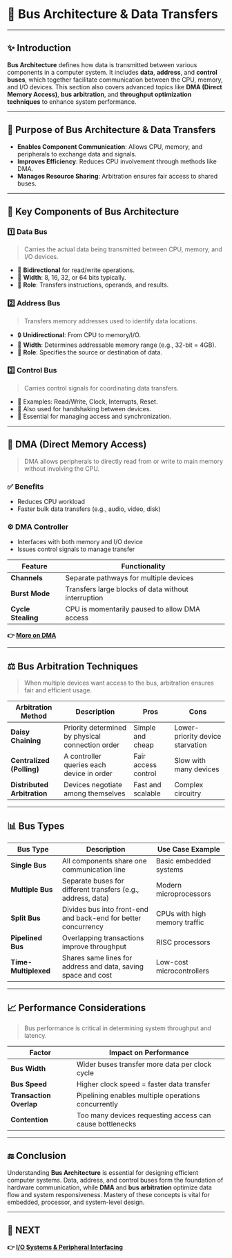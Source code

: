 # 🧰 Bus Architecture & Data Transfers

---

## ✨ Introduction

**Bus Architecture** defines how data is transmitted between various components in a computer system. It includes **data**, **address**, and **control buses**, which together facilitate communication between the CPU, memory, and I/O devices. This section also covers advanced topics like **DMA (Direct Memory Access)**, **bus arbitration**, and **throughput optimization techniques** to enhance system performance.

---

## 🎯 Purpose of Bus Architecture & Data Transfers

- **Enables Component Communication**: Allows CPU, memory, and peripherals to exchange data and signals.
- **Improves Efficiency**: Reduces CPU involvement through methods like DMA.
- **Manages Resource Sharing**: Arbitration ensures fair access to shared buses.

---

## 🧩 Key Components of Bus Architecture

### 1️⃣ **Data Bus**

> Carries the actual data being transmitted between CPU, memory, and I/O devices.

- 🔢 **Bidirectional** for read/write operations.
- 📏 **Width**: 8, 16, 32, or 64 bits typically.
- 🧠 **Role**: Transfers instructions, operands, and results.

### 2️⃣ **Address Bus**

> Transfers memory addresses used to identify data locations.

- 🔒 **Unidirectional**: From CPU to memory/I/O.
- 📏 **Width**: Determines addressable memory range (e.g., 32-bit = 4GB).
- 🧠 **Role**: Specifies the source or destination of data.

### 3️⃣ **Control Bus**

> Carries control signals for coordinating data transfers.

- 🧭 Examples: Read/Write, Clock, Interrupts, Reset.
- 📶 Also used for handshaking between devices.
- 🧠 Essential for managing access and synchronization.

---

## 🔄 DMA (Direct Memory Access)

> DMA allows peripherals to directly read from or write to main memory without involving the CPU.

### ✅ Benefits
- Reduces CPU workload
- Faster bulk data transfers (e.g., audio, video, disk)

### ⚙️ DMA Controller
- Interfaces with both memory and I/O device
- Issues control signals to manage transfer

| **Feature**      | **Functionality**                                  |
|------------------|-----------------------------------------------------|
| **Channels**     | Separate pathways for multiple devices              |
| **Burst Mode**   | Transfers large blocks of data without interruption |
| **Cycle Stealing**| CPU is momentarily paused to allow DMA access      |

**👉 [More on DMA](https://www.spiceworks.com/tech/hardware/articles/direct-memory-access/)**

---

## ⚖️ Bus Arbitration Techniques

> When multiple devices want access to the bus, arbitration ensures fair and efficient usage.

| Arbitration Method    | Description                                              | Pros                         | Cons                            |
|------------------------|----------------------------------------------------------|------------------------------|---------------------------------|
| **Daisy Chaining**     | Priority determined by physical connection order         | Simple and cheap             | Lower-priority device starvation |
| **Centralized (Polling)** | A controller queries each device in order           | Fair access control          | Slow with many devices          |
| **Distributed Arbitration** | Devices negotiate among themselves                 | Fast and scalable            | Complex circuitry               |

---

## 📊 Bus Types

| Bus Type           | Description                                                                 | Use Case Example                    |
|--------------------|-----------------------------------------------------------------------------|--------------------------------------|
| **Single Bus**     | All components share one communication line                                 | Basic embedded systems              |
| **Multiple Bus**   | Separate buses for different transfers (e.g., address, data)                | Modern microprocessors              |
| **Split Bus**      | Divides bus into front-end and back-end for better concurrency             | CPUs with high memory traffic       |
| **Pipelined Bus**  | Overlapping transactions improve throughput                                | RISC processors                     |
| **Time-Multiplexed** | Shares same lines for address and data, saving space and cost             | Low-cost microcontrollers           |

---

## 📈 Performance Considerations

> Bus performance is critical in determining system throughput and latency.

| Factor             | Impact on Performance                                    |
|--------------------|----------------------------------------------------------|
| **Bus Width**      | Wider buses transfer more data per clock cycle           |
| **Bus Speed**      | Higher clock speed = faster data transfer                |
| **Transaction Overlap** | Pipelining enables multiple operations concurrently |
| **Contention**     | Too many devices requesting access can cause bottlenecks|

---


## 🔚 Conclusion

Understanding **Bus Architecture** is essential for designing efficient computer systems. Data, address, and control buses form the foundation of hardware communication, while **DMA** and **bus arbitration** optimize data flow and system responsiveness. Mastery of these concepts is vital for embedded, processor, and system-level design.

---

## 🔹 NEXT  
**👉 [I/O Systems & Peripheral Interfacing](../IO)**
